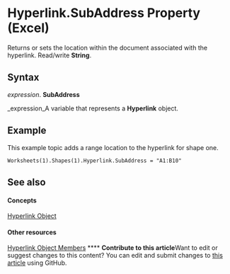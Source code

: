 
# Hyperlink.SubAddress Property (Excel)

Returns or sets the location within the document associated with the hyperlink. Read/write  **String**.


## Syntax

 _expression_. **SubAddress**

 _expression_A variable that represents a  **Hyperlink** object.


## Example

This example topic adds a range location to the hyperlink for shape one.


```
Worksheets(1).Shapes(1).Hyperlink.SubAddress = "A1:B10"
```


## See also


#### Concepts


 [Hyperlink Object](8bdd2c2f-e6eb-a2f2-78c8-b597aa80ec05.md)
#### Other resources


 [Hyperlink Object Members](b0566d1c-404f-b79e-7770-e7189a1c817a.md)
****   **Contribute to this article**Want to edit or suggest changes to this content? You can edit and submit changes to  [this article](https://github.com/jhershey00/VBA_Excel_Test/OpenXMLCon/articles/e83633c1-66b7-02f1-0e05-0397dc4f41ae.md) using GitHub.

